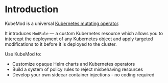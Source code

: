 # Introduction

KubeMod is a universal [Kubernetes mutating operator](https://kubernetes.io/docs/reference/access-authn-authz/extensible-admission-controllers/).

It introduces `ModRule` — a custom Kubernetes resource which allows you to intercept the deployment of any Kubernetes object and apply targeted modifications to it before it is deployed to the cluster.

Use KubeMod to:

* Customize opaque Helm charts and Kubernetes operators
* Build a system of policy rules to reject misbehaving resources
* Develop your own sidecar container injections - no coding required



